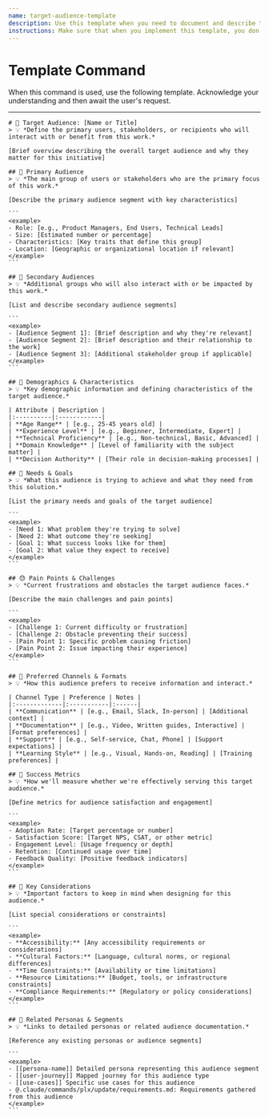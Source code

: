 ```yaml
---
name: target-audience-template
description: Use this template when you need to document and describe the target audience for a product, feature, service, or communication. This helps ensure alignment on who the intended users or recipients are.
instructions: Make sure that when you implement this template, you don't include these instructions or any other front matter from this template in your work. Output should always and only be the markdown part outside of the front matter. Never include any tags like <example>, <commentary>, or similar tags - these serve only to increase clarity about implementation. Always use single [ ] brackets to indicate instructions the implementer should follow. When referencing other documents from this project, use wikilinks format [[filename-example-wiki-link]] to reference them. Do not include the file extension or path.
---
```

# Template Command

When this command is used, use the following template. Acknowledge your understanding and then await the user's request.

---

````````````
# 👥 Target Audience: [Name or Title]
> 💡 *Define the primary users, stakeholders, or recipients who will interact with or benefit from this work.*

[Brief overview describing the overall target audience and why they matter for this initiative]

## 🎯 Primary Audience
> 💡 *The main group of users or stakeholders who are the primary focus of this work.*

[Describe the primary audience segment with key characteristics]

```
<example>
- Role: [e.g., Product Managers, End Users, Technical Leads]
- Size: [Estimated number or percentage]
- Characteristics: [Key traits that define this group]
- Location: [Geographic or organizational location if relevant]
</example>
```

## 👤 Secondary Audiences
> 💡 *Additional groups who will also interact with or be impacted by this work.*

[List and describe secondary audience segments]

```
<example>
- [Audience Segment 1]: [Brief description and why they're relevant]
- [Audience Segment 2]: [Brief description and their relationship to the work]
- [Audience Segment 3]: [Additional stakeholder group if applicable]
</example>
```

## 🎨 Demographics & Characteristics
> 💡 *Key demographic information and defining characteristics of the target audience.*

| Attribute | Description |
|:----------|:------------|
| **Age Range** | [e.g., 25-45 years old] |
| **Experience Level** | [e.g., Beginner, Intermediate, Expert] |
| **Technical Proficiency** | [e.g., Non-technical, Basic, Advanced] |
| **Domain Knowledge** | [Level of familiarity with the subject matter] |
| **Decision Authority** | [Their role in decision-making processes] |

## 💭 Needs & Goals
> 💡 *What this audience is trying to achieve and what they need from this solution.*

[List the primary needs and goals of the target audience]

```
<example>
- [Need 1: What problem they're trying to solve]
- [Need 2: What outcome they're seeking]
- [Goal 1: What success looks like for them]
- [Goal 2: What value they expect to receive]
</example>
```

## 😓 Pain Points & Challenges
> 💡 *Current frustrations and obstacles the target audience faces.*

[Describe the main challenges and pain points]

```
<example>
- [Challenge 1: Current difficulty or frustration]
- [Challenge 2: Obstacle preventing their success]
- [Pain Point 1: Specific problem causing friction]
- [Pain Point 2: Issue impacting their experience]
</example>
```

## 📱 Preferred Channels & Formats
> 💡 *How this audience prefers to receive information and interact.*

| Channel Type | Preference | Notes |
|:-------------|:-----------|:------|
| **Communication** | [e.g., Email, Slack, In-person] | [Additional context] |
| **Documentation** | [e.g., Video, Written guides, Interactive] | [Format preferences] |
| **Support** | [e.g., Self-service, Chat, Phone] | [Support expectations] |
| **Learning Style** | [e.g., Visual, Hands-on, Reading] | [Training preferences] |

## 🎯 Success Metrics
> 💡 *How we'll measure whether we're effectively serving this target audience.*

[Define metrics for audience satisfaction and engagement]

```
<example>
- Adoption Rate: [Target percentage or number]
- Satisfaction Score: [Target NPS, CSAT, or other metric]
- Engagement Level: [Usage frequency or depth]
- Retention: [Continued usage over time]
- Feedback Quality: [Positive feedback indicators]
</example>
```

## 📝 Key Considerations
> 💡 *Important factors to keep in mind when designing for this audience.*

[List special considerations or constraints]

```
<example>
- **Accessibility:** [Any accessibility requirements or considerations]
- **Cultural Factors:** [Language, cultural norms, or regional differences]
- **Time Constraints:** [Availability or time limitations]
- **Resource Limitations:** [Budget, tools, or infrastructure constraints]
- **Compliance Requirements:** [Regulatory or policy considerations]
</example>
```

## 🔗 Related Personas & Segments
> 💡 *Links to detailed personas or related audience documentation.*

[Reference any existing personas or audience segments]

```
<example>
- [[persona-name]] Detailed persona representing this audience segment
- [[user-journey]] Mapped journey for this audience type
- [[use-cases]] Specific use cases for this audience
- @.claude/commands/plx/update/requirements.md: Requirements gathered from this audience
</example>
```
````````````
